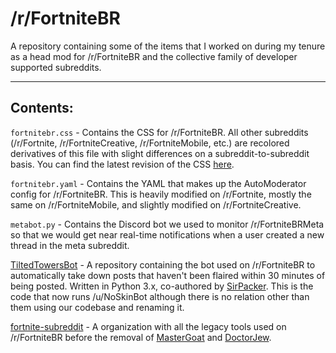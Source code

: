 # /r/FortniteBR
A repository containing some of the items that I worked on during my tenure as a head mod for /r/FortniteBR and the collective family of developer supported subreddits.

---

## Contents:
`fortnitebr.css` - Contains the CSS for /r/FortniteBR. All other subreddits (/r/Fortnite, /r/FortniteCreative, /r/FortniteMobile, etc.) are recolored derivatives of this file with slight differences on a subreddit-to-subreddit basis. You can find the latest revision of the CSS [here](https://www.reddit.com/r/fortnitebr/about/stylesheet/).


`fortnitebr.yaml` - Contains the YAML that makes up the AutoModerator config for /r/FortniteBR. This is heavily modified on /r/Fortnite, mostly the same on /r/FortniteMobile, and slightly modified on /r/FortniteCreative.

`metabot.py` - Contains the Discord bot we used to monitor /r/FortniteBRMeta so that we would get near real-time notifications when a user created a new thread in the meta subreddit.

[TiltedTowersBot](https://github.com/Snaacky/TiltedTowersBot) - A repository containing the bot used on /r/FortniteBR to automatically take down posts that haven't been flaired within 30 minutes of being posted. Written in Python 3.x, co-authored by [SirPacker](https://github.com/SirPacker). This is the code that now runs /u/NoSkinBot although there is no relation other than them using our codebase and renaming it.

[fortnite-subreddit](https://github.com/fortnite-subreddit) - A organization with all the legacy tools used on /r/FortniteBR before the removal of [MasterGoat](https://github.com/MasterGoat) and [DoctorJew](https://github.com/doctorjew).
